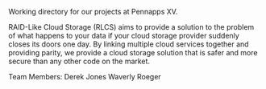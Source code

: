 Working directory for our projects at Pennapps XV. 

RAID-Like Cloud Storage (RLCS) aims to provide a solution to the problem of what happens to your data if your cloud storage provider suddenly closes its doors one day. By linking multiple cloud services together and providing parity, we provide a cloud storage solution that is safer and more secure than any other code on the market. 

Team Members:
Derek Jones
Waverly Roeger